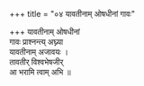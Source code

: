 +++
title = "०४ यावतीनाम् ओषधीनां गावः"

+++
यावतीनाम् ओषधीनां  
गावः प्राश्नन्त्य् अघ्न्या  
यावतीनाम् अजावयः ।  
तावतीर् विश्वभेषजीर्  
आ भरामि त्वाम् अभि ॥